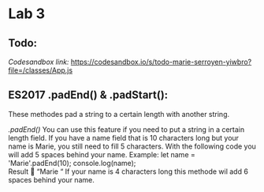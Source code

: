 # Lab 3

## Todo:

*Codesandbox link:* https://codesandbox.io/s/todo-marie-serroyen-yiwbro?file=/classes/App.js

## ES2017 .padEnd() & .padStart():

These methodes pad a string to a certain length with another string. 

*.padEnd()*
You can use this feature if you need to put a string in a certain length field. If you have a name field that is 10 characters long but your name is Marie, you still need to fill 5 characters. With the following code you will add 5 spaces behind your name. 
    Example:
    let name = 'Marie'.padEnd(10);
    console.log(name);  
    Result  “Marie     “
If your name is 4 characters long this methode wil add 6 spaces behind your name. 


